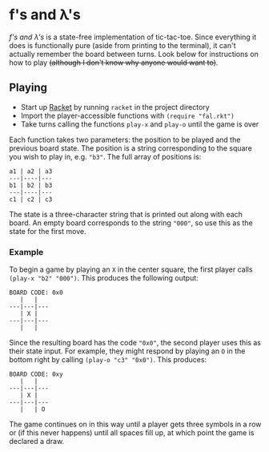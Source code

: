 # __f's and &lambda;'s__

_f's and &lambda;'s_ is a state-free implementation of tic-tac-toe. Since
everything it does is functionally pure (aside from printing to the terminal),
it can't actually remember the board between turns. Look below for instructions
on how to play ~~(although I don't know why anyone would want to)~~.

## Playing
- Start up [Racket](https://racket-lang.org/) by running `racket` in the project directory
- Import the player-accessible functions with `(require "fal.rkt")`
- Take turns calling the functions `play-x` and `play-o` until the game is over

Each function takes two parameters: the position to be played and the previous
board state. The position is a string corresponding to the square you wish to
play in, e.g. `"b3"`. The full array of positions is:
```
a1 | a2 | a3
---|----|---
b1 | b2 | b3
---|----|---
c1 | c2 | c3
```
The state is a three-character string that is printed out along with each board.
An empty board corresponds to the string `"000"`, so use this as the state for
the first move.

### Example
To begin a game by playing an `X` in the center square, the first
player calls `(play-x "b2" "000")`. This produces the following output:
```
BOARD CODE: 0x0
   |   |  
---|---|---
   | X |  
---|---|---
   |   |  
```
Since the resulting board has the code `"0x0"`, the second player uses this as
their state input. For example, they might respond by playing an `O` in the
bottom right by calling `(play-o "c3" "0x0")`. This produces:
```
BOARD CODE: 0xy
   |   |  
---|---|---
   | X |  
---|---|---
   |   | O
```
The game continues on in this way until a player gets three symbols in a row or
(if this never happens) until all spaces fill up, at which point the game is
declared a draw.
